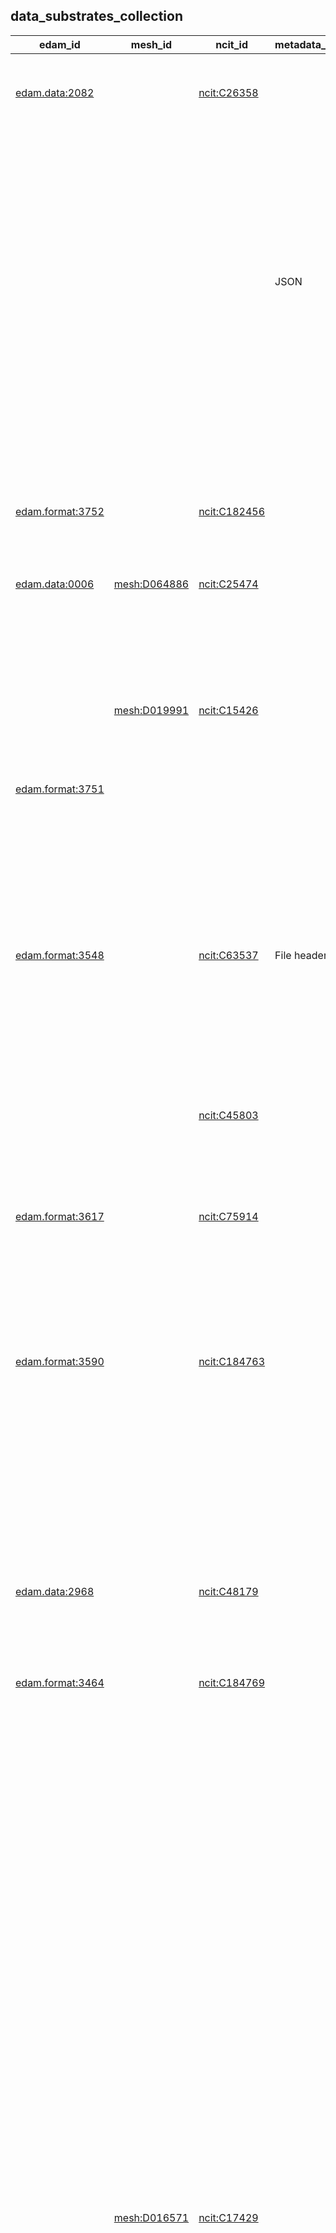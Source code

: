 
## data_substrates_collection


|edam_id|mesh_id|ncit_id|metadata_storage|file_extensions|limitations|id|category|name|description|subclass_of|related_to|contributor_name|contributor_github_name|contributor_orcid|contribution_date|
|---|---|---|---|---|---|---|---|---|---|---|---|---|---|---|---|
|[edam.data:2082](http://edamontology.org/data_2082)||[ncit:C26358](http://purl.obolibrary.org/obo/NCIT_C26358)||||[B2AI_SUBSTRATE:1](https://w3id.org/bridge2ai/standards-datasubstrate-schema/1)|[B2AI_SUBSTRATE:DataSubstrate](https://w3id.org/bridge2ai/standards-datasubstrate-schema/DataSubstrate)|Array|A data type that represents a collection of elements (values or variables), each selected by one or more indices.| [B2AI_SUBSTRATE:7](B2AI_SUBSTRATE:7)| [B2AI_STANDARD:392](B2AI_STANDARD:392) [B2AI_STANDARD:394](B2AI_STANDARD:394) [B2AI_STANDARD:722](B2AI_STANDARD:722) [B2AI_STANDARD:834](B2AI_STANDARD:834)|Harry Caufield|caufieldjh|[ORCID:0000-0001-5705-7831](ORCID:0000-0001-5705-7831)||
|||||||[B2AI_SUBSTRATE:2](https://w3id.org/bridge2ai/standards-datasubstrate-schema/2)|[B2AI_SUBSTRATE:DataSubstrate](https://w3id.org/bridge2ai/standards-datasubstrate-schema/DataSubstrate)|Associative Array|A data structure that stores a collection of key-value pairs, where each key is associated with a value. It allows for fast and efficient lookups by using the keys as indices to access the corresponding values.| [B2AI_SUBSTRATE:1](B2AI_SUBSTRATE:1)||Harry Caufield|caufieldjh|[ORCID:0000-0001-5705-7831](ORCID:0000-0001-5705-7831)||
|||| JSON|||[B2AI_SUBSTRATE:3](https://w3id.org/bridge2ai/standards-datasubstrate-schema/3)|[B2AI_SUBSTRATE:DataSubstrate](https://w3id.org/bridge2ai/standards-datasubstrate-schema/DataSubstrate)|BIDS|Data conforming to the Brain Imaging Data Structure (BIDS).| [B2AI_SUBSTRATE:19](B2AI_SUBSTRATE:19) [B2AI_SUBSTRATE:49](B2AI_SUBSTRATE:49)| [B2AI_STANDARD:33](B2AI_STANDARD:33)|Harry Caufield|caufieldjh|[ORCID:0000-0001-5705-7831](ORCID:0000-0001-5705-7831)||
|||||||[B2AI_SUBSTRATE:4](https://w3id.org/bridge2ai/standards-datasubstrate-schema/4)|[B2AI_SUBSTRATE:DataSubstrate](https://w3id.org/bridge2ai/standards-datasubstrate-schema/DataSubstrate)|BigQuery|A fully managed, serverless data warehouse that enables scalable analysis over petabytes of data. It is a Platform as a Service (PaaS) that supports querying using ANSI SQL.| [B2AI_SUBSTRATE:5](B2AI_SUBSTRATE:5)| [B2AI_STANDARD:735](B2AI_STANDARD:735)|Harry Caufield|caufieldjh|[ORCID:0000-0001-5705-7831](ORCID:0000-0001-5705-7831)||
|||||||[B2AI_SUBSTRATE:5](https://w3id.org/bridge2ai/standards-datasubstrate-schema/5)|[B2AI_SUBSTRATE:DataSubstrate](https://w3id.org/bridge2ai/standards-datasubstrate-schema/DataSubstrate)|Column Store|A database that stores data tables by column rather than by row.| [B2AI_SUBSTRATE:9](B2AI_SUBSTRATE:9)||Harry Caufield|caufieldjh|[ORCID:0000-0001-5705-7831](ORCID:0000-0001-5705-7831)||
|[edam.format:3752](http://edamontology.org/format_3752)||[ncit:C182456](http://purl.obolibrary.org/obo/NCIT_C182456)|| csv| Differences in newline characters can cause inconsistency across operating systems.|[B2AI_SUBSTRATE:6](https://w3id.org/bridge2ai/standards-datasubstrate-schema/6)|[B2AI_SUBSTRATE:DataSubstrate](https://w3id.org/bridge2ai/standards-datasubstrate-schema/DataSubstrate)|Comma-separated values|Any text or mixed data with distinct records in columns separated by commas and rows separated by newlines.| [B2AI_SUBSTRATE:10](B2AI_SUBSTRATE:10)| [B2AI_STANDARD:347](B2AI_STANDARD:347) [B2AI_STANDARD:378](B2AI_STANDARD:378) [B2AI_STANDARD:783](B2AI_STANDARD:783) [B2AI_STANDARD:878](B2AI_STANDARD:878)|Harry Caufield|caufieldjh|[ORCID:0000-0001-5705-7831](ORCID:0000-0001-5705-7831)||
|[edam.data:0006](http://edamontology.org/data_0006)|[mesh:D064886](http://id.nlm.nih.gov/mesh/D064886)|[ncit:C25474](http://purl.obolibrary.org/obo/NCIT_C25474)||||[B2AI_SUBSTRATE:7](https://w3id.org/bridge2ai/standards-datasubstrate-schema/7)|[B2AI_SUBSTRATE:DataSubstrate](https://w3id.org/bridge2ai/standards-datasubstrate-schema/DataSubstrate)|Data|Any collection of discrete values conveying information.|||Harry Caufield|caufieldjh|[ORCID:0000-0001-5705-7831](ORCID:0000-0001-5705-7831)||
|||||||[B2AI_SUBSTRATE:8](https://w3id.org/bridge2ai/standards-datasubstrate-schema/8)|[B2AI_SUBSTRATE:DataSubstrate](https://w3id.org/bridge2ai/standards-datasubstrate-schema/DataSubstrate)|Data Frame|A data structure that organizes data into a 2-dimensional table of rows and columns.| [B2AI_SUBSTRATE:7](B2AI_SUBSTRATE:7)| [B2AI_STANDARD:813](B2AI_STANDARD:813) [B2AI_STANDARD:862](B2AI_STANDARD:862)|Harry Caufield|caufieldjh|[ORCID:0000-0001-5705-7831](ORCID:0000-0001-5705-7831)||
||[mesh:D019991](http://id.nlm.nih.gov/mesh/D019991)|[ncit:C15426](http://purl.obolibrary.org/obo/NCIT_C15426)||||[B2AI_SUBSTRATE:9](https://w3id.org/bridge2ai/standards-datasubstrate-schema/9)|[B2AI_SUBSTRATE:DataSubstrate](https://w3id.org/bridge2ai/standards-datasubstrate-schema/DataSubstrate)|Database|An organized collection of structured information, stored electronically and organized for rapid search and retrieval.| [B2AI_SUBSTRATE:7](B2AI_SUBSTRATE:7)| [B2AI_STANDARD:202](B2AI_STANDARD:202) [B2AI_STANDARD:712](B2AI_STANDARD:712) [B2AI_STANDARD:797](B2AI_STANDARD:797) [B2AI_STANDARD:801](B2AI_STANDARD:801) [B2AI_STANDARD:802](B2AI_STANDARD:802) [B2AI_STANDARD:815](B2AI_STANDARD:815) [B2AI_STANDARD:861](B2AI_STANDARD:861) [B2AI_STANDARD:871](B2AI_STANDARD:871)|Harry Caufield|caufieldjh|[ORCID:0000-0001-5705-7831](ORCID:0000-0001-5705-7831)||
|[edam.format:3751](http://edamontology.org/format_3751)|||| txt||[B2AI_SUBSTRATE:10](https://w3id.org/bridge2ai/standards-datasubstrate-schema/10)|[B2AI_SUBSTRATE:DataSubstrate](https://w3id.org/bridge2ai/standards-datasubstrate-schema/DataSubstrate)|Delimited Text|Any data with distinct records separated or delimited by a specific character pattern.| [B2AI_SUBSTRATE:43](B2AI_SUBSTRATE:43)||Harry Caufield|caufieldjh|[ORCID:0000-0001-5705-7831](ORCID:0000-0001-5705-7831)||
|[edam.format:3548](http://edamontology.org/format_3548)||[ncit:C63537](http://purl.obolibrary.org/obo/NCIT_C63537)| File headers| dicom dcm| Files are generally named using unique identifiers that may not be compatible across all operating systems (i.e., they may be too long). Patient data is included in each image file header so all files must be processed in order to anonymize them.|[B2AI_SUBSTRATE:11](https://w3id.org/bridge2ai/standards-datasubstrate-schema/11)|[B2AI_SUBSTRATE:DataSubstrate](https://w3id.org/bridge2ai/standards-datasubstrate-schema/DataSubstrate)|DICOM|An image and metadata format for radiology imaging.| [B2AI_SUBSTRATE:36](B2AI_SUBSTRATE:36)| [B2AI_STANDARD:8](B2AI_STANDARD:8) [B2AI_STANDARD:79](B2AI_STANDARD:79) [B2AI_STANDARD:80](B2AI_STANDARD:80) [B2AI_STANDARD:81](B2AI_STANDARD:81) [B2AI_STANDARD:82](B2AI_STANDARD:82) [B2AI_STANDARD:83](B2AI_STANDARD:83) [B2AI_STANDARD:84](B2AI_STANDARD:84) [B2AI_STANDARD:85](B2AI_STANDARD:85) [B2AI_STANDARD:86](B2AI_STANDARD:86) [B2AI_STANDARD:87](B2AI_STANDARD:87) [B2AI_STANDARD:88](B2AI_STANDARD:88) [B2AI_STANDARD:89](B2AI_STANDARD:89) [B2AI_STANDARD:90](B2AI_STANDARD:90) [B2AI_STANDARD:91](B2AI_STANDARD:91) [B2AI_STANDARD:92](B2AI_STANDARD:92) [B2AI_STANDARD:93](B2AI_STANDARD:93) [B2AI_STANDARD:94](B2AI_STANDARD:94) [B2AI_STANDARD:95](B2AI_STANDARD:95) [B2AI_STANDARD:96](B2AI_STANDARD:96) [B2AI_STANDARD:97](B2AI_STANDARD:97) [B2AI_STANDARD:98](B2AI_STANDARD:98) [B2AI_STANDARD:849](B2AI_STANDARD:849)|Harry Caufield|caufieldjh|[ORCID:0000-0001-5705-7831](ORCID:0000-0001-5705-7831)||
|||[ncit:C45803](http://purl.obolibrary.org/obo/NCIT_C45803)||||[B2AI_SUBSTRATE:12](https://w3id.org/bridge2ai/standards-datasubstrate-schema/12)|[B2AI_SUBSTRATE:DataSubstrate](https://w3id.org/bridge2ai/standards-datasubstrate-schema/DataSubstrate)|Directed acyclic graph|A directed graph with no directed cycles.| [B2AI_SUBSTRATE:14](B2AI_SUBSTRATE:14)||Harry Caufield|caufieldjh|[ORCID:0000-0001-5705-7831](ORCID:0000-0001-5705-7831)||
|||||||[B2AI_SUBSTRATE:13](https://w3id.org/bridge2ai/standards-datasubstrate-schema/13)|[B2AI_SUBSTRATE:DataSubstrate](https://w3id.org/bridge2ai/standards-datasubstrate-schema/DataSubstrate)|Document Database|A database that stores and retrieves information in documents.| [B2AI_SUBSTRATE:9](B2AI_SUBSTRATE:9)| [B2AI_STANDARD:797](B2AI_STANDARD:797)|Harry Caufield|caufieldjh|[ORCID:0000-0001-5705-7831](ORCID:0000-0001-5705-7831)||
|[edam.format:3617](http://edamontology.org/format_3617)||[ncit:C75914](http://purl.obolibrary.org/obo/NCIT_C75914)||||[B2AI_SUBSTRATE:14](https://w3id.org/bridge2ai/standards-datasubstrate-schema/14)|[B2AI_SUBSTRATE:DataSubstrate](https://w3id.org/bridge2ai/standards-datasubstrate-schema/DataSubstrate)|Graph|A structure of nodes (sometimes called vertices) and edges between them.| [B2AI_SUBSTRATE:7](B2AI_SUBSTRATE:7)| [B2AI_STANDARD:768](B2AI_STANDARD:768) [B2AI_STANDARD:802](B2AI_STANDARD:802)|Harry Caufield|caufieldjh|[ORCID:0000-0001-5705-7831](ORCID:0000-0001-5705-7831)||
|||||||[B2AI_SUBSTRATE:15](https://w3id.org/bridge2ai/standards-datasubstrate-schema/15)|[B2AI_SUBSTRATE:DataSubstrate](https://w3id.org/bridge2ai/standards-datasubstrate-schema/DataSubstrate)|Graph Database|A type of database that stores nodes and relationships instead of tables or documents.| [B2AI_SUBSTRATE:9](B2AI_SUBSTRATE:9) [B2AI_SUBSTRATE:14](B2AI_SUBSTRATE:14)| [B2AI_STANDARD:768](B2AI_STANDARD:768) [B2AI_STANDARD:802](B2AI_STANDARD:802)|Harry Caufield|caufieldjh|[ORCID:0000-0001-5705-7831](ORCID:0000-0001-5705-7831)||
|[edam.format:3590](http://edamontology.org/format_3590)||[ncit:C184763](http://purl.obolibrary.org/obo/NCIT_C184763)|| h5 hdf5| Structure is not optimized for data access through cloud storage infrastructure.|[B2AI_SUBSTRATE:16](https://w3id.org/bridge2ai/standards-datasubstrate-schema/16)|[B2AI_SUBSTRATE:DataSubstrate](https://w3id.org/bridge2ai/standards-datasubstrate-schema/DataSubstrate)|HDF5|A data model, library, and file format for storing and managing data. It supports an unlimited variety of datatypes, and is designed for flexible and efficient I/O and for high volume and complex data.| [B2AI_SUBSTRATE:18](B2AI_SUBSTRATE:18)| [B2AI_STANDARD:71](B2AI_STANDARD:71) [B2AI_STANDARD:218](B2AI_STANDARD:218) [B2AI_STANDARD:339](B2AI_STANDARD:339) [B2AI_STANDARD:340](B2AI_STANDARD:340) [B2AI_STANDARD:379](B2AI_STANDARD:379)|Harry Caufield|caufieldjh|[ORCID:0000-0001-5705-7831](ORCID:0000-0001-5705-7831)||
|||||||[B2AI_SUBSTRATE:17](https://w3id.org/bridge2ai/standards-datasubstrate-schema/17)|[B2AI_SUBSTRATE:DataSubstrate](https://w3id.org/bridge2ai/standards-datasubstrate-schema/DataSubstrate)|Heap|A complete binary tree, i.e., each node has no more than two children.| [Tree](Tree)||Harry Caufield|caufieldjh|[ORCID:0000-0001-5705-7831](ORCID:0000-0001-5705-7831)||
|||||||[B2AI_SUBSTRATE:18](https://w3id.org/bridge2ai/standards-datasubstrate-schema/18)|[B2AI_SUBSTRATE:DataSubstrate](https://w3id.org/bridge2ai/standards-datasubstrate-schema/DataSubstrate)|Hierarchical Array|A data structure of a list, such that list elements may be subsets of other elements.| [B2AI_SUBSTRATE:1](B2AI_SUBSTRATE:1)||Harry Caufield|caufieldjh|[ORCID:0000-0001-5705-7831](ORCID:0000-0001-5705-7831)||
|[edam.data:2968](http://edamontology.org/data_2968)||[ncit:C48179](http://purl.obolibrary.org/obo/NCIT_C48179)||||[B2AI_SUBSTRATE:19](https://w3id.org/bridge2ai/standards-datasubstrate-schema/19)|[B2AI_SUBSTRATE:DataSubstrate](https://w3id.org/bridge2ai/standards-datasubstrate-schema/DataSubstrate)|Image|Any visual representation of something.| [B2AI_SUBSTRATE:7](B2AI_SUBSTRATE:7)| [B2AI_STANDARD:98](B2AI_STANDARD:98) [B2AI_STANDARD:307](B2AI_STANDARD:307) [B2AI_STANDARD:316](B2AI_STANDARD:316) [B2AI_STANDARD:344](B2AI_STANDARD:344) [B2AI_STANDARD:362](B2AI_STANDARD:362) [B2AI_STANDARD:375](B2AI_STANDARD:375) [B2AI_STANDARD:377](B2AI_STANDARD:377) [B2AI_STANDARD:383](B2AI_STANDARD:383) [B2AI_STANDARD:390](B2AI_STANDARD:390)|Harry Caufield|caufieldjh|[ORCID:0000-0001-5705-7831](ORCID:0000-0001-5705-7831)||
|[edam.format:3464](http://edamontology.org/format_3464)||[ncit:C184769](http://purl.obolibrary.org/obo/NCIT_C184769)|| json||[B2AI_SUBSTRATE:20](https://w3id.org/bridge2ai/standards-datasubstrate-schema/20)|[B2AI_SUBSTRATE:DataSubstrate](https://w3id.org/bridge2ai/standards-datasubstrate-schema/DataSubstrate)|JSON|JavaScript Object Notation (JSON) is a lightweight format for storing and transporting data.| [B2AI_SUBSTRATE:2](B2AI_SUBSTRATE:2) [B2AI_SUBSTRATE:18](B2AI_SUBSTRATE:18)||Harry Caufield|caufieldjh|[ORCID:0000-0001-5705-7831](ORCID:0000-0001-5705-7831)||
||||| tsv||[B2AI_SUBSTRATE:21](https://w3id.org/bridge2ai/standards-datasubstrate-schema/21)|[B2AI_SUBSTRATE:DataSubstrate](https://w3id.org/bridge2ai/standards-datasubstrate-schema/DataSubstrate)|KGX TSV|A tab-delimited data format for exchanging property graph data.| [B2AI_SUBSTRATE:32](B2AI_SUBSTRATE:32) [B2AI_SUBSTRATE:41](B2AI_SUBSTRATE:41)| [B2AI_STANDARD:346](B2AI_STANDARD:346)|Harry Caufield|caufieldjh|[ORCID:0000-0001-5705-7831](ORCID:0000-0001-5705-7831)||
||||| mongo| The maximum size of an individual document in MongoDB is 16MB with a nested depth of 100 levels.|[B2AI_SUBSTRATE:22](https://w3id.org/bridge2ai/standards-datasubstrate-schema/22)|[B2AI_SUBSTRATE:DataSubstrate](https://w3id.org/bridge2ai/standards-datasubstrate-schema/DataSubstrate)|MongoDB|A non-relational document database that provides support for JSON-like storage.| [B2AI_SUBSTRATE:13](B2AI_SUBSTRATE:13)| [B2AI_STANDARD:797](B2AI_STANDARD:797)|Harry Caufield|caufieldjh|[ORCID:0000-0001-5705-7831](ORCID:0000-0001-5705-7831)||
||||| mysql sql||[B2AI_SUBSTRATE:23](https://w3id.org/bridge2ai/standards-datasubstrate-schema/23)|[B2AI_SUBSTRATE:DataSubstrate](https://w3id.org/bridge2ai/standards-datasubstrate-schema/DataSubstrate)|MySQL|A relational database management system developed by Oracle that is based on structured query language (SQL).| [B2AI_SUBSTRATE:37](B2AI_SUBSTRATE:37)| [B2AI_STANDARD:801](B2AI_STANDARD:801)|Harry Caufield|caufieldjh|[ORCID:0000-0001-5705-7831](ORCID:0000-0001-5705-7831)||
|||||||[B2AI_SUBSTRATE:24](https://w3id.org/bridge2ai/standards-datasubstrate-schema/24)|[B2AI_SUBSTRATE:DataSubstrate](https://w3id.org/bridge2ai/standards-datasubstrate-schema/DataSubstrate)|N-Dimensional Array|A data structure that can store a collection of items, where each item is identified by a set of indices. The number of indices required to identify an item is referred to as the dimension of the array, hence the name N-dimensional array.| [B2AI_SUBSTRATE:1](B2AI_SUBSTRATE:1)||Harry Caufield|caufieldjh|[ORCID:0000-0001-5705-7831](ORCID:0000-0001-5705-7831)||
|||||| All data is stored locally - this can cause slowdowns when data exceeds available memory.|[B2AI_SUBSTRATE:25](https://w3id.org/bridge2ai/standards-datasubstrate-schema/25)|[B2AI_SUBSTRATE:DataSubstrate](https://w3id.org/bridge2ai/standards-datasubstrate-schema/DataSubstrate)|Neo4j|A popular graph database platform.| [B2AI_SUBSTRATE:15](B2AI_SUBSTRATE:15)| [B2AI_STANDARD:802](B2AI_STANDARD:802)|Harry Caufield|caufieldjh|[ORCID:0000-0001-5705-7831](ORCID:0000-0001-5705-7831)||
||[mesh:D016571](http://id.nlm.nih.gov/mesh/D016571)|[ncit:C17429](http://purl.obolibrary.org/obo/NCIT_C17429)||||[B2AI_SUBSTRATE:26](https://w3id.org/bridge2ai/standards-datasubstrate-schema/26)|[B2AI_SUBSTRATE:DataSubstrate](https://w3id.org/bridge2ai/standards-datasubstrate-schema/DataSubstrate)|Neural Network Model|The result of training a neural network on a certain set of inputs.| [B2AI_SUBSTRATE:7](B2AI_SUBSTRATE:7)||Harry Caufield|caufieldjh|[ORCID:0000-0001-5705-7831](ORCID:0000-0001-5705-7831)||
||||| nnef||[B2AI_SUBSTRATE:27](https://w3id.org/bridge2ai/standards-datasubstrate-schema/27)|[B2AI_SUBSTRATE:DataSubstrate](https://w3id.org/bridge2ai/standards-datasubstrate-schema/DataSubstrate)|NNEF|An exchange format for neural network models produced using Torch, Caffe, TensorFlow, Theano, Chainer, Caffe2, PyTorch, or MXNet.| [B2AI_SUBSTRATE:26](B2AI_SUBSTRATE:26)| [B2AI_STANDARD:354](B2AI_STANDARD:354)|Harry Caufield|caufieldjh|[ORCID:0000-0001-5705-7831](ORCID:0000-0001-5705-7831)||
||||| onnx||[B2AI_SUBSTRATE:28](https://w3id.org/bridge2ai/standards-datasubstrate-schema/28)|[B2AI_SUBSTRATE:DataSubstrate](https://w3id.org/bridge2ai/standards-datasubstrate-schema/DataSubstrate)|ONNX|An open format built to represent machine learning models.| [B2AI_SUBSTRATE:26](B2AI_SUBSTRATE:26)| [B2AI_STANDARD:357](B2AI_STANDARD:357)|Harry Caufield|caufieldjh|[ORCID:0000-0001-5705-7831](ORCID:0000-0001-5705-7831)||
|||||||[B2AI_SUBSTRATE:29](https://w3id.org/bridge2ai/standards-datasubstrate-schema/29)|[B2AI_SUBSTRATE:DataSubstrate](https://w3id.org/bridge2ai/standards-datasubstrate-schema/DataSubstrate)|Pandas DataFrame|A two-dimensional, size-mutable, potentially heterogeneous tabular data object.| [B2AI_SUBSTRATE:8](B2AI_SUBSTRATE:8)| [B2AI_STANDARD:813](B2AI_STANDARD:813)|Harry Caufield|caufieldjh|[ORCID:0000-0001-5705-7831](ORCID:0000-0001-5705-7831)||
||||| parquet pqt||[B2AI_SUBSTRATE:30](https://w3id.org/bridge2ai/standards-datasubstrate-schema/30)|[B2AI_SUBSTRATE:DataSubstrate](https://w3id.org/bridge2ai/standards-datasubstrate-schema/DataSubstrate)|Parquet|Apache Parquet is a free and open-source column-oriented data storage format in the Apache Hadoop ecosystem.| [B2AI_SUBSTRATE:5](B2AI_SUBSTRATE:5)| [B2AI_STANDARD:359](B2AI_STANDARD:359)|Harry Caufield|caufieldjh|[ORCID:0000-0001-5705-7831](ORCID:0000-0001-5705-7831)||
||||| sql||[B2AI_SUBSTRATE:31](https://w3id.org/bridge2ai/standards-datasubstrate-schema/31)|[B2AI_SUBSTRATE:DataSubstrate](https://w3id.org/bridge2ai/standards-datasubstrate-schema/DataSubstrate)|PostgreSQL|An open-source relational database management system emphasizing extensibility and SQL compliance.| [B2AI_SUBSTRATE:37](B2AI_SUBSTRATE:37)| [B2AI_STANDARD:815](B2AI_STANDARD:815)|Harry Caufield|caufieldjh|[ORCID:0000-0001-5705-7831](ORCID:0000-0001-5705-7831)||
|||||||[B2AI_SUBSTRATE:32](https://w3id.org/bridge2ai/standards-datasubstrate-schema/32)|[B2AI_SUBSTRATE:DataSubstrate](https://w3id.org/bridge2ai/standards-datasubstrate-schema/DataSubstrate)|Property graph|A graph model in which nodes and edges may be assigned properties (i.e., values or key-value pairs).| [B2AI_SUBSTRATE:14](B2AI_SUBSTRATE:14)||Harry Caufield|caufieldjh|[ORCID:0000-0001-5705-7831](ORCID:0000-0001-5705-7831)||
|||||||[B2AI_SUBSTRATE:33](https://w3id.org/bridge2ai/standards-datasubstrate-schema/33)|[B2AI_SUBSTRATE:DataSubstrate](https://w3id.org/bridge2ai/standards-datasubstrate-schema/DataSubstrate)|PyTorch Tensor|In PyTorch, a torch.Tensor is a multi-dimensional matrix containing elements of a single data type.| [B2AI_SUBSTRATE:42](B2AI_SUBSTRATE:42)| [B2AI_STANDARD:354](B2AI_STANDARD:354) [B2AI_STANDARD:401](B2AI_STANDARD:401) [B2AI_STANDARD:765](B2AI_STANDARD:765) [B2AI_STANDARD:788](B2AI_STANDARD:788) [B2AI_STANDARD:816](B2AI_STANDARD:816)|Harry Caufield|caufieldjh|[ORCID:0000-0001-5705-7831](ORCID:0000-0001-5705-7831)||
|||||| Memory-limited.|[B2AI_SUBSTRATE:34](https://w3id.org/bridge2ai/standards-datasubstrate-schema/34)|[B2AI_SUBSTRATE:DataSubstrate](https://w3id.org/bridge2ai/standards-datasubstrate-schema/DataSubstrate)|R data.frame|A tightly coupled collection of variables that shares many of the properties of matrices and of lists.| [B2AI_SUBSTRATE:8](B2AI_SUBSTRATE:8)| [B2AI_STANDARD:833](B2AI_STANDARD:833)|Harry Caufield|caufieldjh|[ORCID:0000-0001-5705-7831](ORCID:0000-0001-5705-7831)||
|||||||[B2AI_SUBSTRATE:35](https://w3id.org/bridge2ai/standards-datasubstrate-schema/35)|[B2AI_SUBSTRATE:DataSubstrate](https://w3id.org/bridge2ai/standards-datasubstrate-schema/DataSubstrate)|R tibble|A redesigned version of an R data frame. Never changes the input type, can have columns that are lists, can have non-standard variable names, can start with a number or contain spaces, only recycles vectors of length 1, and never creates row names.| [B2AI_SUBSTRATE:8](B2AI_SUBSTRATE:8)| [B2AI_STANDARD:833](B2AI_STANDARD:833)|Harry Caufield|caufieldjh|[ORCID:0000-0001-5705-7831](ORCID:0000-0001-5705-7831)||
|||||||[B2AI_SUBSTRATE:36](https://w3id.org/bridge2ai/standards-datasubstrate-schema/36)|[B2AI_SUBSTRATE:DataSubstrate](https://w3id.org/bridge2ai/standards-datasubstrate-schema/DataSubstrate)|Raster Image|Any visual representation of something represented as a two-dimensional matrix of pixel values denoting intensity, potentially accompanied by other values for colors or other image properties (e.g., compression).| [B2AI_SUBSTRATE:19](B2AI_SUBSTRATE:19)||Harry Caufield|caufieldjh|[ORCID:0000-0001-5705-7831](ORCID:0000-0001-5705-7831)||
|||||||[B2AI_SUBSTRATE:37](https://w3id.org/bridge2ai/standards-datasubstrate-schema/37)|[B2AI_SUBSTRATE:DataSubstrate](https://w3id.org/bridge2ai/standards-datasubstrate-schema/DataSubstrate)|Relational Database|A database that stores and provides access to data points related to one another.| [B2AI_SUBSTRATE:9](B2AI_SUBSTRATE:9)| [B2AI_STANDARD:801](B2AI_STANDARD:801) [B2AI_STANDARD:815](B2AI_STANDARD:815)|Harry Caufield|caufieldjh|[ORCID:0000-0001-5705-7831](ORCID:0000-0001-5705-7831)||
|||||||[B2AI_SUBSTRATE:38](https://w3id.org/bridge2ai/standards-datasubstrate-schema/38)|[B2AI_SUBSTRATE:DataSubstrate](https://w3id.org/bridge2ai/standards-datasubstrate-schema/DataSubstrate)|Set|A sorted data structure of unique elements of the same type.| [B2AI_SUBSTRATE:7](B2AI_SUBSTRATE:7)||Harry Caufield|caufieldjh|[ORCID:0000-0001-5705-7831](ORCID:0000-0001-5705-7831)||
|||[ncit:C45253](http://purl.obolibrary.org/obo/NCIT_C45253)||||[B2AI_SUBSTRATE:39](https://w3id.org/bridge2ai/standards-datasubstrate-schema/39)|[B2AI_SUBSTRATE:DataSubstrate](https://w3id.org/bridge2ai/standards-datasubstrate-schema/DataSubstrate)|String|An array data structure of bytes (or words) that stores a sequence of elements, typically characters, using some character encoding.| [B2AI_SUBSTRATE:7](B2AI_SUBSTRATE:7)||Harry Caufield|caufieldjh|[ORCID:0000-0001-5705-7831](ORCID:0000-0001-5705-7831)||
|||||||[B2AI_SUBSTRATE:40](https://w3id.org/bridge2ai/standards-datasubstrate-schema/40)|[B2AI_SUBSTRATE:DataSubstrate](https://w3id.org/bridge2ai/standards-datasubstrate-schema/DataSubstrate)|SummarizedExperiment|The SummarizedExperiment Bioconductor container contains one or more assays, each represented by a matrix-like object of numeric or other mode. The rows typically represent genomic ranges of interest and the columns represent samples.| [B2AI_SUBSTRATE:18](B2AI_SUBSTRATE:18)| [B2AI_STANDARD:705](B2AI_STANDARD:705) [B2AI_STANDARD:833](B2AI_STANDARD:833) [B2AI_STANDARD:286](B2AI_STANDARD:286)|Harry Caufield|caufieldjh|[ORCID:0000-0001-5705-7831](ORCID:0000-0001-5705-7831)||
|[edam.format:3475](http://edamontology.org/format_3475)||[ncit:C164049](http://purl.obolibrary.org/obo/NCIT_C164049)|| tsv| Differences in newline characters can cause inconsistency across operating systems.|[B2AI_SUBSTRATE:41](https://w3id.org/bridge2ai/standards-datasubstrate-schema/41)|[B2AI_SUBSTRATE:DataSubstrate](https://w3id.org/bridge2ai/standards-datasubstrate-schema/DataSubstrate)|Tab-separated values|Any text or mixed data with distinct records in columns separated by tab characters and rows separated by newlines.| [B2AI_SUBSTRATE:10](B2AI_SUBSTRATE:10)||Harry Caufield|caufieldjh|[ORCID:0000-0001-5705-7831](ORCID:0000-0001-5705-7831)||
|||||||[B2AI_SUBSTRATE:42](https://w3id.org/bridge2ai/standards-datasubstrate-schema/42)|[B2AI_SUBSTRATE:DataSubstrate](https://w3id.org/bridge2ai/standards-datasubstrate-schema/DataSubstrate)|Tensor|An algebraic object that describes a multilinear relationship between sets of algebraic objects related to a vector space.| [B2AI_SUBSTRATE:7](B2AI_SUBSTRATE:7)| [B2AI_STANDARD:354](B2AI_STANDARD:354) [B2AI_STANDARD:374](B2AI_STANDARD:374) [B2AI_STANDARD:770](B2AI_STANDARD:770) [B2AI_STANDARD:831](B2AI_STANDARD:831)|Harry Caufield|caufieldjh|[ORCID:0000-0001-5705-7831](ORCID:0000-0001-5705-7831)||
|[edam.data:2526](http://edamontology.org/data_2526)||[ncit:C25704](http://purl.obolibrary.org/obo/NCIT_C25704)|| txt||[B2AI_SUBSTRATE:43](https://w3id.org/bridge2ai/standards-datasubstrate-schema/43)|[B2AI_SUBSTRATE:DataSubstrate](https://w3id.org/bridge2ai/standards-datasubstrate-schema/DataSubstrate)|Text|Any form of written information that is composed of letters, words, and sentences. This may include anything from written documents, articles, or books, to emails, social media posts, and transcribed speech. It may also include unstructured, human-readable fields of documents containing other data.| [B2AI_SUBSTRATE:39](B2AI_SUBSTRATE:39)||Harry Caufield|caufieldjh|[ORCID:0000-0001-5705-7831](ORCID:0000-0001-5705-7831)||
|||[ncit:C45418](http://purl.obolibrary.org/obo/NCIT_C45418)||||[B2AI_SUBSTRATE:44](https://w3id.org/bridge2ai/standards-datasubstrate-schema/44)|[B2AI_SUBSTRATE:DataSubstrate](https://w3id.org/bridge2ai/standards-datasubstrate-schema/DataSubstrate)|Tree|An undirected graph with each pair of vertices connected by no more than one path. Also known as a connected acyclic undirected graph.| [B2AI_SUBSTRATE:14](B2AI_SUBSTRATE:14)||Harry Caufield|caufieldjh|[ORCID:0000-0001-5705-7831](ORCID:0000-0001-5705-7831)||
|||||||[B2AI_SUBSTRATE:45](https://w3id.org/bridge2ai/standards-datasubstrate-schema/45)|[B2AI_SUBSTRATE:DataSubstrate](https://w3id.org/bridge2ai/standards-datasubstrate-schema/DataSubstrate)|Trie|A sorted, associative tree. Also known as a radix tree or prefix tree.| [B2AI_SUBSTRATE:44](B2AI_SUBSTRATE:44)||Harry Caufield|caufieldjh|[ORCID:0000-0001-5705-7831](ORCID:0000-0001-5705-7831)||
|||[ncit:C54169](http://purl.obolibrary.org/obo/NCIT_C54169)||||[B2AI_SUBSTRATE:46](https://w3id.org/bridge2ai/standards-datasubstrate-schema/46)|[B2AI_SUBSTRATE:DataSubstrate](https://w3id.org/bridge2ai/standards-datasubstrate-schema/DataSubstrate)|Vector|A mathematical object that has magnitude and direction. A vector is often represented as a one-dimensional array or list with numerical elements.| [B2AI_SUBSTRATE:7](B2AI_SUBSTRATE:7)||Harry Caufield|caufieldjh|[ORCID:0000-0001-5705-7831](ORCID:0000-0001-5705-7831)||
|||||||[B2AI_SUBSTRATE:47](https://w3id.org/bridge2ai/standards-datasubstrate-schema/47)|[B2AI_SUBSTRATE:DataSubstrate](https://w3id.org/bridge2ai/standards-datasubstrate-schema/DataSubstrate)|Vector Image|Any visual representation of something represented as a set of geometric shapes defined on a Cartesian plane.| [B2AI_SUBSTRATE:19](B2AI_SUBSTRATE:19)||Harry Caufield|caufieldjh|[ORCID:0000-0001-5705-7831](ORCID:0000-0001-5705-7831)||
|||| File headers| wav||[B2AI_SUBSTRATE:48](https://w3id.org/bridge2ai/standards-datasubstrate-schema/48)|[B2AI_SUBSTRATE:DataSubstrate](https://w3id.org/bridge2ai/standards-datasubstrate-schema/DataSubstrate)|Waveform Audio File Format|An audio file format standard. Generally supported by digital audio software.| [B2AI_SUBSTRATE:49](B2AI_SUBSTRATE:49)| [B2AI_STANDARD:387](B2AI_STANDARD:387)|Harry Caufield|caufieldjh|[ORCID:0000-0001-5705-7831](ORCID:0000-0001-5705-7831)||
|||||||[B2AI_SUBSTRATE:49](https://w3id.org/bridge2ai/standards-datasubstrate-schema/49)|[B2AI_SUBSTRATE:DataSubstrate](https://w3id.org/bridge2ai/standards-datasubstrate-schema/DataSubstrate)|Waveform Data|The two-dimensional representation of a signal as a function of time.| [B2AI_SUBSTRATE:7](B2AI_SUBSTRATE:7)| [B2AI_STANDARD:308](B2AI_STANDARD:308) [B2AI_STANDARD:314](B2AI_STANDARD:314) [B2AI_STANDARD:315](B2AI_STANDARD:315) [B2AI_STANDARD:331](B2AI_STANDARD:331) [B2AI_STANDARD:351](B2AI_STANDARD:351) [B2AI_STANDARD:352](B2AI_STANDARD:352) [B2AI_STANDARD:356](B2AI_STANDARD:356) [B2AI_STANDARD:387](B2AI_STANDARD:387)|Harry Caufield|caufieldjh|[ORCID:0000-0001-5705-7831](ORCID:0000-0001-5705-7831)||
|||||||[B2AI_SUBSTRATE:50](https://w3id.org/bridge2ai/standards-datasubstrate-schema/50)|[B2AI_SUBSTRATE:DataSubstrate](https://w3id.org/bridge2ai/standards-datasubstrate-schema/DataSubstrate)|xarray|A format for defining arrays with labels in the form of dimensions, coordinates, and attributes on top of raw NumPy-like arrays, which allows for more intuitive, more concise, and less error-prone user experience.| [B2AI_SUBSTRATE:24](B2AI_SUBSTRATE:24)| [B2AI_STANDARD:392](B2AI_STANDARD:392)|Harry Caufield|caufieldjh|[ORCID:0000-0001-5705-7831](ORCID:0000-0001-5705-7831)||
|[edam.format:3915](http://edamontology.org/format_3915)|||| zarr||[B2AI_SUBSTRATE:51](https://w3id.org/bridge2ai/standards-datasubstrate-schema/51)|[B2AI_SUBSTRATE:DataSubstrate](https://w3id.org/bridge2ai/standards-datasubstrate-schema/DataSubstrate)|Zarr|A format for storage of large N-dimensional typed arrays. Has implementations in multiple programming languages.| [B2AI_SUBSTRATE:24](B2AI_SUBSTRATE:24)| [B2AI_STANDARD:394](B2AI_STANDARD:394)|Harry Caufield|caufieldjh|[ORCID:0000-0001-5705-7831](ORCID:0000-0001-5705-7831)||
|||[ncit:C190416](http://purl.obolibrary.org/obo/NCIT_C190416)|| tar zip| Must be decompressed before reading. Compression may be lossy, i.e., it discards information in the process of encoding.|[B2AI_SUBSTRATE:52](https://w3id.org/bridge2ai/standards-datasubstrate-schema/52)|[B2AI_SUBSTRATE:DataSubstrate](https://w3id.org/bridge2ai/standards-datasubstrate-schema/DataSubstrate)|Compressed Data|Data in which information is represented with fewer bits than the original, uncompressed representation.| [B2AI_SUBSTRATE:7](B2AI_SUBSTRATE:7)| [B2AI_STANDARD:384](B2AI_STANDARD:384) [B2AI_STANDARD:395](B2AI_STANDARD:395)|Harry Caufield|caufieldjh|[ORCID:0000-0001-5705-7831](ORCID:0000-0001-5705-7831)||
|[edam.format:3003](http://edamontology.org/format_3003)||[ncit:C153367](http://purl.obolibrary.org/obo/NCIT_C153367)| File headers| txt bed||[B2AI_SUBSTRATE:53](https://w3id.org/bridge2ai/standards-datasubstrate-schema/53)|[B2AI_SUBSTRATE:DataSubstrate](https://w3id.org/bridge2ai/standards-datasubstrate-schema/DataSubstrate)|BED|BED (Browser Extensible Data) format provides a flexible way to define the data lines that are displayed in a genome annotation track.| [B2AI_SUBSTRATE:10](B2AI_SUBSTRATE:10)| [B2AI_STANDARD:36](B2AI_STANDARD:36)|Harry Caufield|caufieldjh|[ORCID:0000-0001-5705-7831](ORCID:0000-0001-5705-7831)||
|||||||[B2AI_SUBSTRATE:54](https://w3id.org/bridge2ai/standards-datasubstrate-schema/54)|[B2AI_SUBSTRATE:DataSubstrate](https://w3id.org/bridge2ai/standards-datasubstrate-schema/DataSubstrate)|Vector Database|A database that stores and retrieves information represented as high-dimensional vectors. The original data may be very unstructured.| [B2AI_SUBSTRATE:9](B2AI_SUBSTRATE:9)| [B2AI_STANDARD:871](B2AI_STANDARD:871)|Harry Caufield|caufieldjh|[ORCID:0000-0001-5705-7831](ORCID:0000-0001-5705-7831)|2023-05-23|
|||||||[B2AI_SUBSTRATE:55](https://w3id.org/bridge2ai/standards-datasubstrate-schema/55)|[B2AI_SUBSTRATE:DataSubstrate](https://w3id.org/bridge2ai/standards-datasubstrate-schema/DataSubstrate)|Pinecone|A vector database. Includes a single-stage filtering function allowing complex searches in single queries.| [B2AI_SUBSTRATE:54](B2AI_SUBSTRATE:54)||Harry Caufield|caufieldjh|[0000-0001-5705-7831](0000-0001-5705-7831)|2023-05-23|
